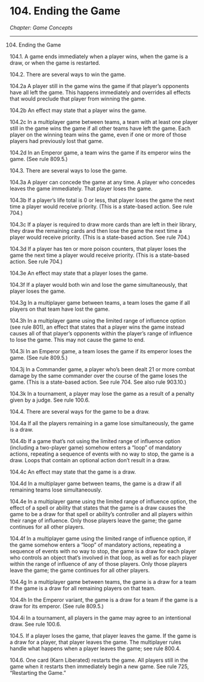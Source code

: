# 104. Ending the Game

*Chapter: Game Concepts*

---

104. Ending the Game



104.1. A game ends immediately when a player wins, when the game is a draw, or when the game is restarted.



104.2. There are several ways to win the game.



104.2a A player still in the game wins the game if that player’s opponents have all left the game. This happens immediately and overrides all effects that would preclude that player from winning the game.



104.2b An effect may state that a player wins the game.



104.2c In a multiplayer game between teams, a team with at least one player still in the game wins the game if all other teams have left the game. Each player on the winning team wins the game, even if one or more of those players had previously lost that game.



104.2d In an Emperor game, a team wins the game if its emperor wins the game. (See rule 809.5.)



104.3. There are several ways to lose the game.



104.3a A player can concede the game at any time. A player who concedes leaves the game immediately. That player loses the game.



104.3b If a player’s life total is 0 or less, that player loses the game the next time a player would receive priority. (This is a state-based action. See rule 704.)



104.3c If a player is required to draw more cards than are left in their library, they draw the remaining cards and then lose the game the next time a player would receive priority. (This is a state-based action. See rule 704.)



104.3d If a player has ten or more poison counters, that player loses the game the next time a player would receive priority. (This is a state-based action. See rule 704.)



104.3e An effect may state that a player loses the game.



104.3f If a player would both win and lose the game simultaneously, that player loses the game.



104.3g In a multiplayer game between teams, a team loses the game if all players on that team have lost the game.



104.3h In a multiplayer game using the limited range of influence option (see rule 801), an effect that states that a player wins the game instead causes all of that player’s opponents within the player’s range of influence to lose the game. This may not cause the game to end.



104.3i In an Emperor game, a team loses the game if its emperor loses the game. (See rule 809.5.)



104.3j In a Commander game, a player who’s been dealt 21 or more combat damage by the same commander over the course of the game loses the game. (This is a state-based action. See rule 704. See also rule 903.10.)



104.3k In a tournament, a player may lose the game as a result of a penalty given by a judge. See rule 100.6.



104.4. There are several ways for the game to be a draw.



104.4a If all the players remaining in a game lose simultaneously, the game is a draw.



104.4b If a game that’s not using the limited range of influence option (including a two-player game) somehow enters a “loop” of mandatory actions, repeating a sequence of events with no way to stop, the game is a draw. Loops that contain an optional action don’t result in a draw.



104.4c An effect may state that the game is a draw.



104.4d In a multiplayer game between teams, the game is a draw if all remaining teams lose simultaneously.



104.4e In a multiplayer game using the limited range of influence option, the effect of a spell or ability that states that the game is a draw causes the game to be a draw for that spell or ability’s controller and all players within their range of influence. Only those players leave the game; the game continues for all other players.



104.4f In a multiplayer game using the limited range of influence option, if the game somehow enters a “loop” of mandatory actions, repeating a sequence of events with no way to stop, the game is a draw for each player who controls an object that’s involved in that loop, as well as for each player within the range of influence of any of those players. Only those players leave the game; the game continues for all other players.



104.4g In a multiplayer game between teams, the game is a draw for a team if the game is a draw for all remaining players on that team.



104.4h In the Emperor variant, the game is a draw for a team if the game is a draw for its emperor. (See rule 809.5.)



104.4i In a tournament, all players in the game may agree to an intentional draw. See rule 100.6.



104.5. If a player loses the game, that player leaves the game. If the game is a draw for a player, that player leaves the game. The multiplayer rules handle what happens when a player leaves the game; see rule 800.4.



104.6. One card (Karn Liberated) restarts the game. All players still in the game when it restarts then immediately begin a new game. See rule 725, “Restarting the Game.”


